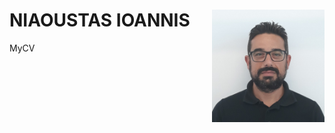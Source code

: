 # NIAOUSTAS IOANNIS <img align="right" src="/images/niaoustasStudy2.jpg" width="180" height="180" />
MyCV
